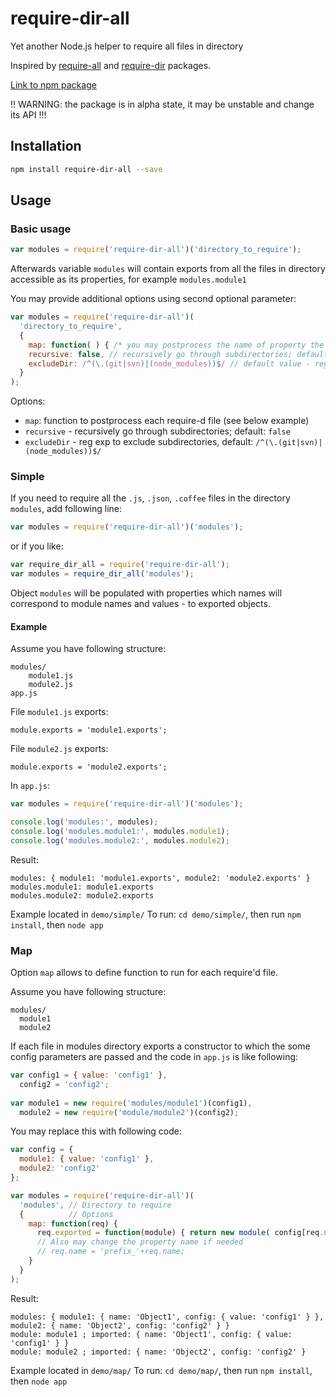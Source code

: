 require-dir-all
=================

Yet another Node.js helper to require all files in directory

Inspired by [require-all](https://github.com/felixge/node-require-all) and 
[require-dir](https://github.com/aseemk/requireDir) packages.

[Link to npm package](https://www.npmjs.com/package/require-dir-all)

!! WARNING: the package is in alpha state, it may be unstable and change its API  !!!

## Installation

```sh
npm install require-dir-all --save
```

## Usage

### Basic usage

```js
var modules = require('require-dir-all')('directory_to_require');
```

Afterwards variable ```modules``` will contain exports from all the files in directory accessible as its properties, for 
example ```modules.module1```
    
You may provide additional options using second optional parameter:

```js
var modules = require('require-dir-all')(
  'directory_to_require',
  {
    map: function( ) { /* you may postprocess the name of property the module will be stored and exported object */ }
    recursive: false, // recursively go through subdirectories; default: false
    excludeDir: /^(\.(git|svn)|(node_modules))$/ // default value - reg exp to exclude subdirectories
  }
);
```

Options:    
- ```map```: function to postprocess each require-d file (see below example)
- ```recursive```  - recursively go through subdirectories; default: ```false```
- ```excludeDir``` - reg exp to exclude subdirectories, default: ```/^(\.(git|svn)|(node_modules))$/```

### Simple
If you need to require all the ```.js```, ```.json```, ```.coffee``` files in the directory ```modules```, add following line:

```js
var modules = require('require-dir-all')('modules');
```
    
or if you like:
    
```js
var require_dir_all = require('require-dir-all');
var modules = require_dir_all('modules');
```

Object ```modules``` will be populated with properties which names will correspond to module names and values - to exported 
objects. 

#### Example 
 
Assume you have following structure:

```
modules/
    module1.js
    module2.js
app.js
```

File ```module1.js``` exports:

```
module.exports = 'module1.exports';
```

File ```module2.js``` exports:

```
module.exports = 'module2.exports';
```

In ```app.js```:

```js
var modules = require('require-dir-all')('modules');

console.log('modules:', modules);
console.log('modules.module1:', modules.module1);
console.log('modules.module2:', modules.module2);
```
    
Result:

```
modules: { module1: 'module1.exports', module2: 'module2.exports' }
modules.module1: module1.exports
modules.module2: module2.exports
```

Example located in ```demo/simple/```
To run: ```cd demo/simple/```, then run ```npm install```, then ```node app```

### Map

Option ```map``` allows to define function to run for each require'd file.

Assume you have following structure:

```
modules/
  module1
  module2
```

If each file in modules directory exports a constructor to which the some config parameters are passed and the code 
in ```app.js``` is like following:

```js
var config1 = { value: 'config1' },
  config2 = 'config2';
  
var module1 = new require('modules/module1')(config1),
  module2 = new require('module/module2')(config2);
```

You may replace this with following code:

```js
var config = {
  module1: { value: 'config1' },
  module2: 'config2'
};

var modules = require('require-dir-all')(
  'modules', // Directory to require
  {          // Options
    map: function(req) {
      req.exported = function(module) { return new module( config[req.name] ); };
      // Also may change the property name if needed
      // req.name = 'prefix_'+req.name;
    }
  }
);
```
    
Result:

```
modules: { module1: { name: 'Object1', config: { value: 'config1' } }, module2: { name: 'Object2', config: 'config2' } }
module: module1 ; imported: { name: 'Object1', config: { value: 'config1' } }
module: module2 ; imported: { name: 'Object2', config: 'config2' }
```

Example located in ```demo/map/```
To run: ```cd demo/map/```, then run ```npm install```, then ```node app```
